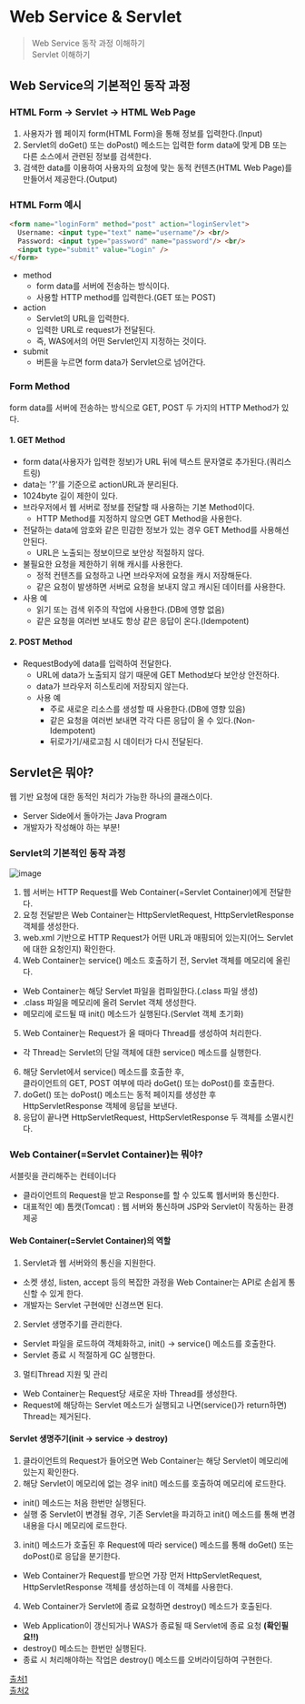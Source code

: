 # Web Service & Servlet
>Web Service 동작 과정 이해하기<br/>
>Servlet 이해하기

## Web Service의 기본적인 동작 과정
### HTML Form -> Servlet -> HTML Web Page
 1. 사용자가 웹 페이지 form(HTML Form)을 통해 정보를 입력한다.(Input)
 2. Servlet의 doGet() 또는 doPost() 메소드는 입력한 form data에 맞게 DB 또는 다른 소스에서 관련된 정보를 검색한다.
 3. 검색한 data를 이용하여 사용자의 요청에 맞는 동적 컨텐츠(HTML Web Page)를 만들어서 제공한다.(Output)
  
### HTML Form 예시
 ```html
 <form name="loginForm" method="post" action="loginServlet">
   Username: <input type="text" name="username"/> <br/>
   Password: <input type="password" name="password"/> <br/>
   <input type="submit" value="Login" />
 </form>
 ```
  - method
    - form data를 서버에 전송하는 방식이다.
    - 사용할 HTTP method를 입력한다.(GET 또는 POST)
  - action
    - Servlet의 URL을 입력한다.
    - 입력한 URL로 request가 전달된다. 
    - 즉, WAS에서의 어떤 Servlet인지 지정하는 것이다.
  - submit
    - 버튼을 누르면 form data가 Servlet으로 넘어간다.
    
### Form Method
 form data를 서버에 전송하는 방식으로 GET, POST 두 가지의 HTTP Method가 있다.
  
#### 1. GET Method
  - form data(사용자가 입력한 정보)가 URL 뒤에 텍스트 문자열로 추가된다.(쿼리스트링)
  - data는 '?'를 기준으로 actionURL과 분리된다.
  - 1024byte 길이 제한이 있다.
  - 브라우저에서 웹 서버로 정보를 전달할 때 사용하는 기본 Method이다.
    - HTTP Method를 지정하지 않으면 GET Method을 사용한다.
  - 전달하는 data에 암호와 같은 민감한 정보가 있는 경우 GET Method를 사용해선 안된다.
    - URL은 노출되는 정보이므로 보안상 적절하지 않다.
  - 불필요한 요청을 제한하기 위해 캐시를 사용한다.
    - 정적 컨텐츠를 요청하고 나면 브라우저에 요청을 캐시 저장해둔다.
    - 같은 요청이 발생하면 서버로 요청을 보내지 않고 캐시된 데이터를 사용한다.
  - 사용 예
    - 읽기 또는 검색 위주의 작업에 사용한다.(DB에 영향 없음)
    - 같은 요청을 여러번 보내도 항상 같은 응답이 온다.(Idempotent)
  
#### 2. POST Method
  - RequestBody에 data를 입력하여 전달한다.
    - URL에 data가 노출되지 않기 때문에 GET Method보다 보안상 안전하다.
    - data가 브라우저 히스토리에 저장되지 않는다.
    - 사용 예
      - 주로 새로운 리소스를 생성할 때 사용한다.(DB에 영향 있음)
      - 같은 요청을 여러번 보내면 각각 다른 응답이 올 수 있다.(Non-Idempotent)
      - 뒤로가기/새로고침 시 데이터가 다시 전달된다.

## Servlet은 뭐야?
웹 기반 요청에 대한 동적인 처리가 가능한 하나의 클래스이다.
- Server Side에서 돌아가는 Java Program
- 개발자가 작성해야 하는 부분!

### Servlet의 기본적인 동작 과정
![image](https://user-images.githubusercontent.com/56284234/108310571-ee5e8f00-71f6-11eb-8fde-a09482eaedc7.png)<br/>
1. 웹 서버는 HTTP Request를 Web Container(=Servlet Container)에게 전달한다.
2. 요청 전달받은 Web Container는 HttpServletRequest, HttpServletResponse 객체를 생성한다.
3. web.xml 기반으로 HTTP Request가 어떤 URL과 매핑되어 있는지(어느 Servlet에 대한 요청인지) 확인한다.
4. Web Container는 service() 메소드 호출하기 전, Servlet 객체를 메모리에 올린다.
- Web Container는 해당 Servlet 파일을 컴파일한다.(.class 파일 생성)
- .class 파일을 메모리에 올려 Servlet 객체 생성한다.
- 메모리에 로드될 때 init() 메소드가 실행된다.(Servlet 객체 초기화)
5. Web Container는 Request가 올 때마다 Thread를 생성하여 처리한다.
- 각 Thread는 Servlet의 단일 객체에 대한 service() 메소드를 실행한다.
6. 해당 Servlet에서 service() 메소드를 호출한 후,<br/>
클라이언트의 GET, POST 여부에 따라 doGet() 또는 doPost()를 호출한다.
7. doGet() 또는 doPost() 메소드는 동적 페이지를 생성한 후 HttpServletResponse 객체에 응답을 보낸다.
8. 응답이 끝나면 HttpServletRequest, HttpServletResponse 두 객체를 소멸시킨다.

### Web Container(=Servlet Container)는 뭐야?
서블릿을 관리해주는 컨테이너다
- 클라이언트의 Request을 받고 Response를 할 수 있도록 웹서버와 통신한다.
- 대표적인 예) 톰캣(Tomcat) : 웹 서버와 통신하며 JSP와 Servlet이 작동하는 환경 제공

#### Web Container(=Servlet Container)의 역할
1. Servlet과 웹 서버와의 통신을 지원한다.
- 소켓 생성, listen, accept 등의 복잡한 과정을 Web Container는 API로 손쉽게 통신할 수 있게 한다.
- 개발자는 Servlet 구현에만 신경쓰면 된다.
2. Servlet 생명주기를 관리한다.
- Servlet 파일을 로드하여 객체화하고, init() -> service() 메소드를 호출한다.
- Servlet 종료 시 적절하게 GC 실행한다.
3. 멀티Thread 지원 및 관리
- Web Container는 Request당 새로운 자바 Thread를 생성한다.
- Request에 해당하는 Servlet 메소드가 실행되고 나면(service()가 return하면) Thread는 제거된다.

#### Servlet 생명주기(init -> service -> destroy)
1. 클라이언트의 Request가 들어오면 Web Container는 해당 Servlet이 메모리에 있는지 확인한다.
2. 해당 Servlet이 메모리에 없는 경우 init() 메소드를 호출하여 메모리에 로드한다.
- init() 메소드는 처음 한번만 실행된다.
- 실행 중 Servlet이 변경될 경우, 기존 Servlet을 파괴하고 init() 메소드를 통해 변경내용을 다시 메모리에 로드한다.
3. init() 메소드가 호출된 후 Request에 따라 service() 메소드를 통해 doGet() 또는 doPost()로 응답을 분기한다.
- Web Container가 Request를 받으면 가장 먼저 HttpServletRequest, HttpServletResponse 객체를 생성하는데 이 객체를 사용한다.
4. Web Container가 Servlet에 종료 요청하면 destroy() 메소드가 호출된다.
- Web Application이 갱신되거나 WAS가 종료될 때 Servlet에 종료 요청 **(확인필요!!)**
- destroy() 메소드는 한번만 실행된다.
- 종료 시 처리해야하는 작업은 destroy() 메소드를 오버라이딩하여 구현한다.


[출처1](https://blog.naver.com/dhboys92/222214149201)<br/>
[출처2](https://gmlwjd9405.github.io/2018/10/28/servlet.html)
